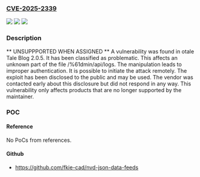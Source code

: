 ### [CVE-2025-2339](https://cve.mitre.org/cgi-bin/cvename.cgi?name=CVE-2025-2339)
![](https://img.shields.io/static/v1?label=Product&message=Tale%20Blog&color=blue)
![](https://img.shields.io/static/v1?label=Version&message=%3D%202.0.5%20&color=brighgreen)
![](https://img.shields.io/static/v1?label=Vulnerability&message=Improper%20Authentication&color=brighgreen)

### Description

** UNSUPPPORTED WHEN ASSIGNED ** A vulnerability was found in otale Tale Blog 2.0.5. It has been classified as problematic. This affects an unknown part of the file /%61dmin/api/logs. The manipulation leads to improper authentication. It is possible to initiate the attack remotely. The exploit has been disclosed to the public and may be used. The vendor was contacted early about this disclosure but did not respond in any way. This vulnerability only affects products that are no longer supported by the maintainer.

### POC

#### Reference
No PoCs from references.

#### Github
- https://github.com/fkie-cad/nvd-json-data-feeds

